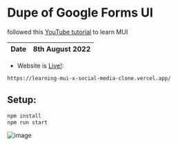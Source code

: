 # Dupe of Google Forms UI
followed this [YouTube tutorial](https://www.youtube.com/watch?v=fzxEECHnsvU&ab_channel=LamaDev) to learn MUI

| Date | 8th August 2022|
| - | - |
- Website is [Live!](https://learning-mui-x-social-media-clone.vercel.app/):

```bash
https://learning-mui-x-social-media-clone.vercel.app/
```
## Setup:
```bash
npm install
npm run start
```

![image](https://github.com/frostedCupcake/Learning-MUI-x-social-media-clone/assets/99611801/af12524b-202c-49df-aab2-1473f047013a)
